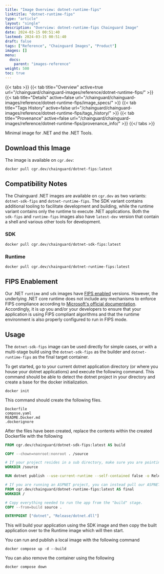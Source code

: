 ```yaml
---
title: "Image Overview: dotnet-runtime-fips"
linktitle: "dotnet-runtime-fips"
type: "article"
layout: "single"
description: "Overview: dotnet-runtime-fips Chainguard Image"
date: 2024-03-15 00:51:40
lastmod: 2024-03-15 00:51:40
draft: false
tags: ["Reference", "Chainguard Images", "Product"]
images: []
menu: 
  docs: 
    parent: "images-reference"
weight: 500
toc: true
---
```


{{< tabs >}}
{{< tab title="Overview" active=true url="/chainguard/chainguard-images/reference/dotnet-runtime-fips/" >}}
{{< tab title="Details" active=false url="/chainguard/chainguard-images/reference/dotnet-runtime-fips/image_specs/" >}}
{{< tab title="Tags History" active=false url="/chainguard/chainguard-images/reference/dotnet-runtime-fips/tags_history/" >}}
{{< tab title="Provenance" active=false url="/chainguard/chainguard-images/reference/dotnet-runtime-fips/provenance_info/" >}}
{{</ tabs >}}



<!--overview:start-->
Minimal image for .NET and the .NET Tools.
<!--overview:end-->

<!--getting:start-->
## Download this Image
The image is available on `cgr.dev`:

```
docker pull cgr.dev/chainguard/dotnet-fips:latest
```
<!--getting:end-->

<!--compatibility:start-->
## Compatibility Notes

The Chainguard .NET images are available on `cgr.dev` as two variants: `dotnet-sdk-fips` and `dotnet-runtime-fips`. The SDK variant contains additional tooling to facilitate development and building, while the runtime variant contains only the runtime to execute .NET applications. Both the `sdk-fips` and `runtime-fips` images also have `latest-dev` version that contain a shell and various other tools for development.

### SDK
```
docker pull cgr.dev/chainguard/dotnet-sdk-fips:latest
```

### Runtime
```
docker pull cgr.dev/chainguard/dotnet-runtime-fips:latest
```

<!--compatibility:end-->

<!--body:start-->
## FIPS Enablement
Our .NET `runtime` and `sdk` images have [FIPS enabled](https://edu.chainguard.dev/chainguard/chainguard-images/images-features/fips-images/) versions. However, the underlying .NET core runtime does not include any mechanisms to enforce FIPS compliance according to [Microsoft's official documentation](https://learn.microsoft.com/en-us/dotnet/standard/security/fips-compliance). Accordingly, it is up you and/or your developers to ensure that your application is using FIPS compliant algorithms and that the runtime environment is also properly configured to run in FIPS mode.

## Usage

The `dotnet-sdk-fips` image can be used directly for simple cases, or with a multi-stage build using the `dotnet-sdk-fips` as the builder and `dotnet-runtime-fips` as the final target container.

To get started, go to your current dotnet application directory (or where you house your dotnet applications) and execute the following command. This command should be able to detect the dotnet project in your directory and create a base for the docker initialization.

```docker init```

This command should create the following files.

```
Dockerfile
compose.yaml
README.Docker.md
.dockerignore
```

After the files have been created, replace the contents within the created Dockerfile with the following

```Dockerfile
FROM cgr.dev/chainguard/dotnet-sdk-fips:latest AS build

COPY --chown=nonroot:nonroot . /source

# If your project resides in a sub directory, make sure you are pointing to that directory. ex: If your project resided in a directory called 'app', you would set the destination to /source/app
WORKDIR /source

RUN dotnet publish --use-current-runtime --self-contained false -o Release

# If you are running an ASPNET project, you can instead pull our ASPNET image cgr.dev/chainguard/aspnet-runtime-fips:latest
FROM cgr.dev/chainguard/dotnet-runtime-fips:latest AS final
WORKDIR /

# Copy everything needed to run the app from the "build" stage.
COPY --from=build source .

ENTRYPOINT ["dotnet", "Release/dotnet.dll"]
```

This will build your application using the SDK image and then copy the built application over to the Runtime image which will then start.

You can run and publish a local image with the following command
```
docker compose up -d --build
```

You can also remove the container using the following
```
docker compose down
```
<!--body:end-->

